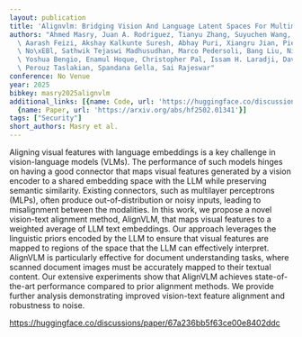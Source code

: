 ```yaml
---
layout: publication
title: 'Alignvlm: Bridging Vision And Language Latent Spaces For Multimodal Understanding'
authors: "Ahmed Masry, Juan A. Rodriguez, Tianyu Zhang, Suyuchen Wang, Chao Wang,\
  \ Aarash Feizi, Akshay Kalkunte Suresh, Abhay Puri, Xiangru Jian, Pierre-andr\xE9\
  \ No\xEBl, Sathwik Tejaswi Madhusudhan, Marco Pedersoli, Bang Liu, Nicolas Chapados,\
  \ Yoshua Bengio, Enamul Hoque, Christopher Pal, Issam H. Laradji, David Vazquez,\
  \ Perouz Taslakian, Spandana Gella, Sai Rajeswar"
conference: No Venue
year: 2025
bibkey: masry2025alignvlm
additional_links: [{name: Code, url: 'https://huggingface.co/discussions/paper/67a236bb5f63ce00e8402ddc'},
  {name: Paper, url: 'https://arxiv.org/abs/hf2502.01341'}]
tags: ["Security"]
short_authors: Masry et al.
---
```

Aligning visual features with language embeddings is a key challenge in vision-language models (VLMs). The performance of such models hinges on having a good connector that maps visual features generated by a vision encoder to a shared embedding space with the LLM while preserving semantic similarity. Existing connectors, such as multilayer perceptrons (MLPs), often produce out-of-distribution or noisy inputs, leading to misalignment between the modalities. In this work, we propose a novel vision-text alignment method, AlignVLM, that maps visual features to a weighted average of LLM text embeddings. Our approach leverages the linguistic priors encoded by the LLM to ensure that visual features are mapped to regions of the space that the LLM can effectively interpret. AlignVLM is particularly effective for document understanding tasks, where scanned document images must be accurately mapped to their textual content. Our extensive experiments show that AlignVLM achieves state-of-the-art performance compared to prior alignment methods. We provide further analysis demonstrating improved vision-text feature alignment and robustness to noise.

https://huggingface.co/discussions/paper/67a236bb5f63ce00e8402ddc